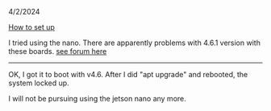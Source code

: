 4/2/2024

[How to set up](https://developer.nvidia.com/embedded/learn/get-started-jetson-nano-2gb-devkit#intro)

I tried using the nano. There are apparently problems with 4.6.1 version with these boards. [see forum here](https://forums.developer.nvidia.com/t/jetson-2gb-default-login-and-parol/208893/47)

---
OK, I got it to boot with v4.6. After I did "apt upgrade" and rebooted, the system locked up.

I will not be pursuing using the jetson nano any more.